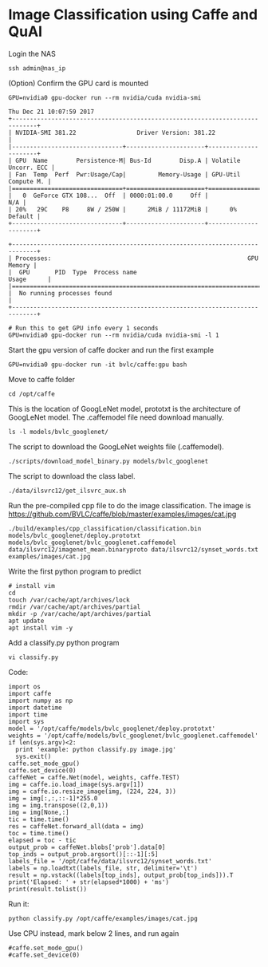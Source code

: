 # Image Classification using Caffe and QuAI

Login the NAS
```
ssh admin@nas_ip
```

(Option) Confirm the GPU card is mounted
```
GPU=nvidia0 gpu-docker run --rm nvidia/cuda nvidia-smi

Thu Dec 21 10:07:59 2017
+-----------------------------------------------------------------------------+
| NVIDIA-SMI 381.22                 Driver Version: 381.22                    |
|-------------------------------+----------------------+----------------------+
| GPU  Name        Persistence-M| Bus-Id        Disp.A | Volatile Uncorr. ECC |
| Fan  Temp  Perf  Pwr:Usage/Cap|         Memory-Usage | GPU-Util  Compute M. |
|===============================+======================+======================|
|   0  GeForce GTX 108...  Off  | 0000:01:00.0     Off |                  N/A |
| 20%   29C    P8     8W / 250W |      2MiB / 11172MiB |      0%      Default |
+-------------------------------+----------------------+----------------------+

+-----------------------------------------------------------------------------+
| Processes:                                                       GPU Memory |
|  GPU       PID  Type  Process name                               Usage      |
|=============================================================================|
|  No running processes found                                                 |
+-----------------------------------------------------------------------------+

# Run this to get GPU info every 1 seconds
GPU=nvidia0 gpu-docker run --rm nvidia/cuda nvidia-smi -l 1
```

Start the gpu version of caffe docker and run the first example
```
GPU=nvidia0 gpu-docker run -it bvlc/caffe:gpu bash
```

Move to caffe folder
```
cd /opt/caffe
```

This is the location of GoogLeNet model, prototxt is the architecture of GoogLeNet model. The .caffemodel file need download manually.
```
ls -l models/bvlc_googlenet/
```

The script to download the GoogLeNet weights file (.caffemodel).
```
./scripts/download_model_binary.py models/bvlc_googlenet
```

The script to download the class label.
```
./data/ilsvrc12/get_ilsvrc_aux.sh
```

Run the pre-compiled cpp file to do the image classification. The image is https://github.com/BVLC/caffe/blob/master/examples/images/cat.jpg
```
./build/examples/cpp_classification/classification.bin models/bvlc_googlenet/deploy.prototxt models/bvlc_googlenet/bvlc_googlenet.caffemodel data/ilsvrc12/imagenet_mean.binaryproto data/ilsvrc12/synset_words.txt examples/images/cat.jpg
```

Write the first python program to predict
```
# install vim
cd
touch /var/cache/apt/archives/lock
rmdir /var/cache/apt/archives/partial
mkdir -p /var/cache/apt/archives/partial
apt update
apt install vim -y
```

Add a classify.py python program
```
vi classify.py
```

Code:
```
import os
import caffe
import numpy as np
import datetime
import time
import sys
model = '/opt/caffe/models/bvlc_googlenet/deploy.prototxt'
weights = '/opt/caffe/models/bvlc_googlenet/bvlc_googlenet.caffemodel'
if len(sys.argv)<2:
  print 'example: python classify.py image.jpg'
  sys.exit()
caffe.set_mode_gpu()
caffe.set_device(0)
caffeNet = caffe.Net(model, weights, caffe.TEST)
img = caffe.io.load_image(sys.argv[1])
img = caffe.io.resize_image(img, (224, 224, 3))
img = img[:,:,::-1]*255.0
img = img.transpose((2,0,1))
img = img[None,:]
tic = time.time()
res = caffeNet.forward_all(data = img)
toc = time.time()
elapsed = toc - tic
output_prob = caffeNet.blobs['prob'].data[0]
top_inds = output_prob.argsort()[::-1][:5]
labels_file = '/opt/caffe/data/ilsvrc12/synset_words.txt'
labels = np.loadtxt(labels_file, str, delimiter='\t')
result = np.vstack((labels[top_inds], output_prob[top_inds])).T
print('Elapsed: ' + str(elapsed*1000) + 'ms')
print(result.tolist())
```

Run it:
```
python classify.py /opt/caffe/examples/images/cat.jpg
```

Use CPU instead, mark below 2 lines, and run again
```
#caffe.set_mode_gpu()
#caffe.set_device(0)
```



